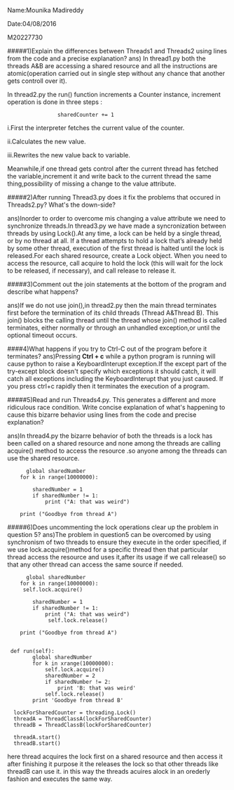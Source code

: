 Name:Mounika Madireddy

Date:04/08/2016

M20227730

#####1)Explain the differences between Threads1 and Threads2 using lines from the code and a precise explanation?
ans) In thread1.py both the threads A&B are accessing a shared  resource and all the instructions are atomic(operation carried out in single step without any chance that another gets controll over it). 

In thread2.py  the run() function increments a Counter instance, increment operation is done in three steps :
                          
                    sharedCounter += 1

i.First the interpreter fetches the current value of the counter.

ii.Calculates the new value.

iii.Rewrites the new value back to variable.

Meanwhile,if one thread gets control after the current thread has fetched the variable,increment it and write back to the current thread the same thing,possibility of missing a change to the value attribute.

#####2)After running Thread3.py does it fix the problems that occured in Threads2.py? What's the down-side?

ans)Inorder to order to overcome mis changing a value attribute we need to synchronize threads.In thread3.py we have made a syncronization between threads by using Lock().At any time, a lock can be held by a single thread, or by no thread at all. If a thread attempts to hold a lock that’s already held by some other thread, execution of the first thread is halted until the lock is released.For each shared resource, create a Lock object. When you need to access the resource, call acquire to hold the lock (this will wait for the lock to be released, if necessary), and call release to release it.

#####3)Comment out the join statements at the bottom of the program and describe what happens?

ans)If we do not use join(),in thread2.py then the main thread terminates first before the termination of its child threads (Thread A&Thread B). This join() blocks the calling thread until the thread whose join() method is called terminates, either normally or through an unhandled exception,or until the optional timeout occurs.

####4)What happens if you try to Ctrl-C out of the program before it terminates?
ans)Pressing **Ctrl + c** while a python program is running will cause python to raise a KeyboardInterupt exception.If the except part of the try-except block doesn't specify which exceptions it should catch, it will catch all exceptions including the KeyboardInterupt that you just caused. If you press ctrl+c rapidly then it terminates the execution of a program.

#####5)Read and run Threads4.py. This generates a different and more ridiculous race condition. Write concise explanation of what's happening to cause this bizarre behavior using lines from the code and precise explanation?

ans)In thread4.py the bizarre behavior of both the threads is a lock has been called on a shared resource and none among the threads are calling acquire() method to access the resource .so anyone among the threads can use the shared resource.





          global sharedNumber
        for k in range(10000000):
          
            sharedNumber = 1
            if sharedNumber != 1:
                print ("A: that was weird")
            
        print ("Goodbye from thread A")

#####6)Does uncommenting the lock operations clear up the problem in question 5?
ans)The problem in question5 can be overcomed by using synchronism of two threads to ensure they execute in the order specified,  if we use lock.acquire()method for a specific thread then that particular thread access the resource and uses it,after its usage if we call release() so that any other thread can access the same source if needed.


          global sharedNumber
        for k in range(10000000):
         self.lock.acquire()
          
            sharedNumber = 1
            if sharedNumber != 1:
                print ("A: that was weird")
                 self.lock.release()
            
        print ("Goodbye from thread A")

 
     def run(self):
            global sharedNumber
            for k in xrange(10000000):
                self.lock.acquire()
                sharedNumber = 2
                if sharedNumber != 2:
                    print 'B: that was weird'
                self.lock.release()
            print 'Goodbye from thread B'
        
      lockForSharedCounter = threading.Lock()
      threadA = ThreadClassA(lockForSharedCounter)
      threadB = ThreadClassB(lockForSharedCounter)

      threadA.start()
      threadB.start()

here thread acquires the lock first on a shared resource and then access it after finishing it purpose it the releases the lock so that other threads like threadB can use it.
in this way the threads acuires alock in an orederly fashion and executes the same way.
